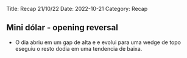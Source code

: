 Title: Recap 21/10/22
Date: 2022-10-21
Category: Recap

## Mini dólar - opening reversal

* O dia abriu em um gap de alta e e evolui para uma wedge de topo eseguiu o resto dodia em uma tendencia de baixa.
